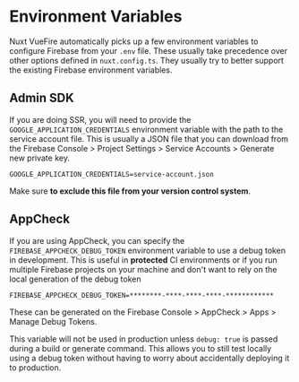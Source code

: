 # Environment Variables

Nuxt VueFire automatically picks up a few environment variables to configure Firebase from your `.env` file. These usually take precedence over other options defined in `nuxt.config.ts`. They usually try to better support the existing Firebase environment variables.

## Admin SDK

If you are doing SSR, you will need to provide the `GOOGLE_APPLICATION_CREDENTIALS` environment variable with the path to the service account file. This is usually a JSON file that you can download from the Firebase Console > Project Settings > Service Accounts > Generate new private key.

```
GOOGLE_APPLICATION_CREDENTIALS=service-account.json
```

Make sure **to exclude this file from your version control system**.

## AppCheck

If you are using AppCheck, you can specify the `FIREBASE_APPCHECK_DEBUG_TOKEN` environment variable to use a debug token in development. This is useful in **protected** CI environments or if you run multiple Firebase projects on your machine and don't want to rely on the local generation of the debug token

```
FIREBASE_APPCHECK_DEBUG_TOKEN=********-****-****-****-************
```

These can be generated on the Firebase Console > AppCheck > Apps > Manage Debug Tokens.

This variable will not be used in production unless `debug: true` is passed during a build or generate command. This allows you to still test locally using a debug token without having to worry about accidentally deploying it to production.
